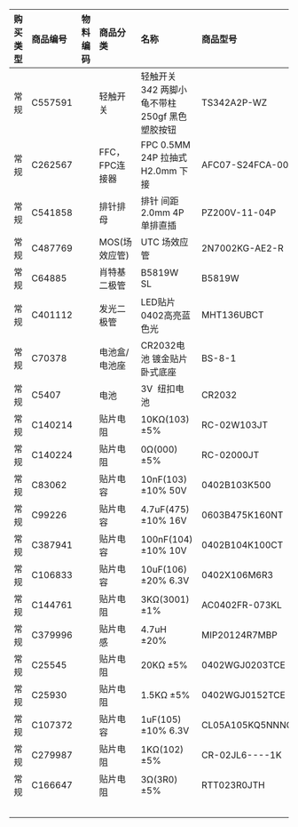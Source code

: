



购买类型 | 商品编号 | 物料编码 | 商品分类 | 名称 | 商品型号 | 品牌 | 封装规格 | 单个毛重 | 购买数量 | 商品单价 | 金额
:-- |:-- |:-- |:-- |:-- |:-- |:-- |:-- |:-- |:-- |:-- | --:
常规 | C557591 |   | 轻触开关 | 轻触开关 3*4*2 两脚小龟不带柱 250gf 黑色塑胶按钮 | TS342A2P-WZ | SHOU HAN(首韩) | SMD | 0.000126 | 20 | ￥0.184220 | ￥3.68
常规 | C262567 |   | FFC，FPC连接器 | FPC 0.5MM 24P 拉抽式 H2.0mm 下接 | AFC07-S24FCA-00 | JS(钜硕电子) | P=0.5mm | 0.000570 | 10 | ￥0.568392 | ￥5.68
常规 | C541858 |   | 排针排母 | 排针 间距2.0mm 4P 单排直插 | PZ200V-11-04P | XFCN(台湾兴飞) | Through Hole,P=2.00mm | 0.000127 | 50 | ￥0.088426 | ￥4.42
常规 | C487769 |   | MOS(场效应管) | UTC   场效应管 | 2N7002KG-AE2-R | UTC(友顺) | SOT23-3 | 0.000017 | 20 | ￥0.132145 | ￥2.64
常规 | C64885 |   | 肖特基二极管 | B5819W   SL | B5819W | MDD | SOD-123 | 0.000035 | 40 | ￥0.106373 | ￥4.25
常规 | C401112 |   | 发光二极管 | LED贴片0402高亮蓝色光 | MHT136UBCT | MEIHUA(美华科技) | 0402 | 0.000020 | 10 | ￥0.227351 | ￥2.27
常规 | C70378 |   | 电池盒/电池座 | CR2032电池 镀金贴片卧式底座 | BS-8-1 | Q&J | 贴片 | 0.001300 | 10 | ￥1.0728 | ￥10.73
常规 | C5407 |   | 电池 | 3V  纽扣电池 | CR2032 | 天球 | 20×3.2 | 0.004280 | 10 | ￥0.745056 | ￥7.45
常规 | C140214 |   | 贴片电阻 | 10KΩ(103)   ±5% | RC-02W103JT | FH(风华) | 0402 | 0.000022 | 100 | ￥0.003227 | ￥0.32
常规 | C140224 |   | 贴片电阻 | 0Ω(000)   ±5% | RC-02000JT | FH(风华) | 0402 | 0.000022 | 100 | ￥0.003476 | ￥0.35
常规 | C83062 |   | 贴片电容 | 10nF(103) ±10% 50V | 0402B103K500 | 华新科(Walsin) | 0402 | 0.000010 | 100 | ￥0.008623 | ￥0.86
常规 | C99226 |   | 贴片电容 | 4.7uF(475) ±10% 16V | 0603B475K160NT | FH(风华) | 0603 | 0.000030 | 20 | ￥0.212655 | ￥4.25
常规 | C387941 |   | 贴片电容 | 100nF(104) ±10% 10V | 0402B104K100CT | 华新科(Walsin) | 0402 | 0.000010 | 100 | ￥0.009396 | ￥0.94
常规 | C106833 |   | 贴片电容 | 10uF(106) ±20% 6.3V | 0402X106M6R3 | 华新科(Walsin) | 0402 | 0.000010 | 20 | ￥0.197150 | ￥3.94
常规 | C144761 |   | 贴片电阻 | 3KΩ(3001)   ±1% | AC0402FR-073KL | YAGEO(国巨) | 0402 | 0.000009 | 100 | ￥0.008709 | ￥0.87
常规 | C379996 |   | 贴片电感 | 4.7uH   ±20% | MIP20124R7MBP | INPAQ(台湾佳邦) | 0805 | 0.000044 | 20 | ￥0.213947 | ￥4.28
常规 | C25545 |   | 贴片电阻 | 20KΩ   ±5% | 0402WGJ0203TCE | UNI-ROYAL(厚声) | 0402 | 0.000009 | 100 | ￥0.003126 | ￥0.31
常规 | C25930 |   | 贴片电阻 | 1.5KΩ   ±5% | 0402WGJ0152TCE | UNI-ROYAL(厚声) | 0402 | 0.000009 | 100 | ￥0.003279 | ￥0.33
常规 | C107372 |   | 贴片电容 | 1uF(105) ±10% 6.3V | CL05A105KQ5NNNC | SAMSUNG(三星) | 0402 | 0.000013 | 100 | ￥0.013405 | ￥1.34
常规 | C279987 |   | 贴片电阻 | 1KΩ(102)   ±5% | CR-02JL6----1K | 光颉(Viking) | 0402 | 0.000009 | 100 | ￥0.001970 | ￥0.20
常规 | C166647 |   | 贴片电阻 | 3Ω(3R0)   ±5% | RTT023R0JTH | RALEC(旺诠) | 0402 | 0.000009 | 100 | ￥0.003609 | ￥0.36
  |   |   |   |   |   |   |   |   |   | 合计 | ￥59.47